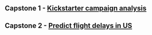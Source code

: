 ## Capstone 1 - [Kickstarter campaign analysis](https://github.com/adityaagarwal2001/Capstone/tree/master/Capstone_1 "Capstone 1")
## Capstone 2 - [Predict flight delays in US](https://github.com/adityaagarwal2001/Capstone/tree/master/Capstone_2 "Capstone 2")
